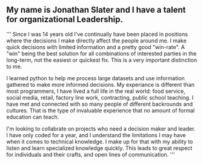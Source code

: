 ## My name is Jonathan Slater and I have a talent for organizational Leadership.
'''
Since I was 14 years old I've continually have been placed in positions where the decisions I make directly affect the people around me. I make quick decisions with limited information and a pretty good "win-rate". A "win" being the best solution for all combinations of interested parties in the long-term, not the easiest or quickest fix. This is a very important distinction to me.

I learned python to help me process large datasets and use information gathered to make more informed decisions. My experiance is different than most programmers, I have lived a full life in the real world: food service, social media, retail, factory line work, contracting, public school teaching. I have met and connected with so many people of different backrounds and cultures. That is the type of invaluable experience that no amount of formal education can teach.

I'm looking to collabrate on projects who need a decision maker and leader. I have only coded for a year, and I understand the limitations I may have when it comes to technical knowledge. I make up for that with my ability to listen and learn specialized knowledge quickly. This leads to great respect for individuals and their crafts, and open lines of communication.
'''
